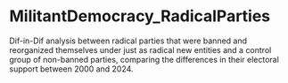 # MilitantDemocracy_RadicalParties
Dif-in-Dif analysis between radical parties that were banned and reorganized themselves under just as radical new entities and a control group of non-banned parties, comparing the differences in their electoral support between 2000 and 2024.
